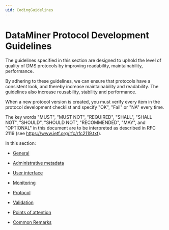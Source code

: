```yaml
---
uid: CodingGuidelines
---
```


# DataMiner Protocol Development Guidelines

The guidelines specified in this section are designed to uphold the level of quality of DMS protocols by improving readability, maintainability, performance.

By adhering to these guidelines, we can ensure that protocols have a consistent look, and thereby increase maintainability and readability. The guidelines also increase reusability, stability and performance.

When a new protocol version is created, you must verify every item in the protocol development checklist and specify "OK", "Fail" or "NA" every time.

The key words "MUST", "MUST NOT", "REQUIRED", "SHALL", "SHALL NOT", "SHOULD", "SHOULD NOT", "RECOMMENDED", "MAY", and "OPTIONAL" in this document are to be interpreted as described in RFC 2119 (see <https://www.ietf.org/rfc/rfc2119.txt>).

In this section:

- [General](xref:CODGeneral#general)

- [Administrative metadata](xref:CODAdminMetadata#administrative-metadata)

- [User interface](xref:CODUserInterface#user-interface)

- [Monitoring](xref:CODMonitoring#monitoring)

- [Protocol](xref:CODProtocol#protocol)

- [Validation](xref:CODValidation#validation)

- [Points of attention](xref:CODAttention#points-of-attention)

- [Common Remarks](xref:CODCommonRemarks)
